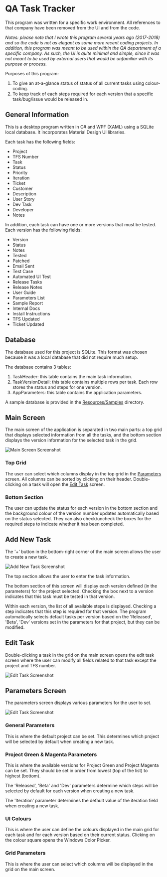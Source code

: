 # QA Task Tracker
This program was written for a specific work environment. All references to that company have been removed from the UI and from the code.

*Notes: please note that I wrote this program several years ago (2017-2018) and so the code is not as elegant as some more recent coding projects. In addition, this program was meant to be used within the QA department of a specific company. As such, the UI is quite minimal and simple, since it was not meant to be used by external users that would be unfamiliar with its purpose or process.*

Purposes of this program:
1. To give an at-a-glance status of status of all current tasks using colour-coding.
2. To keep track of each steps required for each version that a specific task/bug/issue would be released in.

## General Information
This is a desktop program written in C# and WPF (XAML) using a SQLite local database. It incorporates Material Design UI libraries.

Each task has the following fields:
- Project
- TFS Number
- Task
- Status
- Priority
- Iteration
- Ticket
- Customer
- Description
- User Story
- Dev Task
- Developer
- Notes

In addition, each task can have one or more versions that must be tested. Each version has the following fields:
- Version
- Status
- Notes
- Tested
- Patched
- Email Sent
- Test Case
- Automated UI Test
- Release Tasks
- Release Notes
- User Guide
- Parameters List
- Sample Report
- Internal Docs
- Install Instructions
- TFS Updated
- Ticket Updated

## Database
The database used for this project is SQLite. This format was chosen because it was a local database that did not require much setup.

The database contains 3 tables:
1. TaskHeader: this table contains the main task information.
2. TaskVersionDetail: this table contains multiple rows per task. Each row stores the status and steps for one version.
3. AppParameters: this table contains the application parameters.

A sample database is provided in the [Resources/Samples](/QATaskTracker/Resources/Samples/) directory.

## Main Screen
The main screen of the application is separated in two main parts: a top grid that displays selected information from all the tasks, and the bottom section displays the version information for the selected task in the grid.

![Main Screen Screenshot](/QATaskTracker/Resources/Images/Main%20Screen.png)

### Top Grid
The user can select which columns display in the top grid in the [Parameters](#parameters-screen) screen. All columns can be sorted by clicking on their header. Double-clicking on a task will open the [Edit Task](#edit-task) screen.

### Bottom Section
The user can update the status for each version in the bottom section and the background colour of the version number updates automatically based on the status selected. They can also check/uncheck the boxes for the required steps to indicate whether it has been completed.

## Add New Task
The '+' button in the bottom-right corner of the main screen allows the user to create a new task.

![Add New Task Screenshot](/QATaskTracker/Resources/Images/Add%20New%20Task.png)

The top section allows the user to enter the task information.

The bottom section of this screen will display each version defined (in the parameters) for the project selected. Checking the box next to a version indicates that this task must be tested in that version. 

Within each version, the list of all available steps is displayed. Checking a step indicates that this step is required for that version. The program automatically selects default tasks per version based on the 'Released', 'Beta', 'Dev' versions set in the parameters for that project, but they can be modified.

## Edit Task
Double-clicking a task in the grid on the main screen opens the edit task screen where the user can modify all fields related to that task except the project and TFS number.

![Edit Task Screenshot](/QATaskTracker/Resources/Images/Edit%20Task.png)

## Parameters Screen
The parameters screen displays various parameters for the user to set.

![Edit Task Screenshot](/QATaskTracker/Resources/Images/Parameters%20Screen.png)

### General Parameters
This is where the default project can be set. This determines which project will be selected by default when creating a new task.

### Project Green & Magenta Parameters
This is where the available versions for Project Green and Project Magenta can be set. They should be set in order from lowest (top of the list) to highest (bottom). 

The 'Released', 'Beta' and 'Dev' parameters determine which steps will be selected by default for each version when creating a new task.

The 'Iteration' parameter determines the default value of the iteration field when creating a new task.

### UI Colours
This is where the user can define the colours displayed in the main grid for each task and for each version based on their current status. Clicking on the colour square opens the Windows Color Picker.

### Grid Parameters
This is where the user can select which columns will be displayed in the grid on the main screen.
